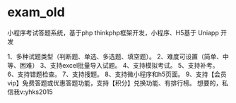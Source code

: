 # exam_old
小程序考试答题系统，基于php thinkphp框架开发，小程序、H5基于 Uniapp 开发

1、多种试题类型（判断题、单选、多选题、填空题）。
2、难度可设置（简单、中等、困难）
3、支持excel批量导入试题。
4、支持模拟考试。
5、支持补考。
6、支持错题检查。
7、支持搜题。
8、支持微小程序和h5页面。
9、支持【会员vip】免费答题或优惠答题功能，支持【积分】兑换功能、有排行榜。
想要的，私信我v:yhks2015
